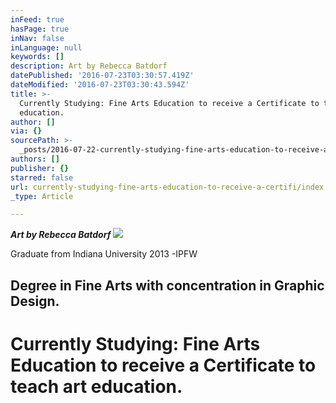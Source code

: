 ```yaml
---
inFeed: true
hasPage: true
inNav: false
inLanguage: null
keywords: []
description: Art by Rebecca Batdorf
datePublished: '2016-07-23T03:30:57.419Z'
dateModified: '2016-07-23T03:30:43.594Z'
title: >-
  Currently Studying: Fine Arts Education to receive a Certificate to teach art
  education.
author: []
via: {}
sourcePath: >-
  _posts/2016-07-22-currently-studying-fine-arts-education-to-receive-a-certifi.md
authors: []
publisher: {}
starred: false
url: currently-studying-fine-arts-education-to-receive-a-certifi/index.html
_type: Article

---
```

_**Art by Rebecca Batdorf**_
![](https://the-grid-user-content.s3-us-west-2.amazonaws.com/dc6391ed-ed92-441b-817a-b66abfa5ceb7.jpg)

Graduate from Indiana University 2013 -IPFW

## Degree in Fine Arts with concentration in Graphic Design.

# Currently Studying: Fine Arts Education to receive a Certificate to teach art education.